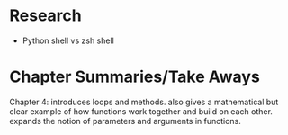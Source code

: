 # Research
* Python shell vs zsh shell

# Chapter Summaries/Take Aways
Chapter 4: introduces loops and methods. also gives a mathematical but clear example of how functions work together and build on each other. expands the notion of parameters and arguments in functions.

